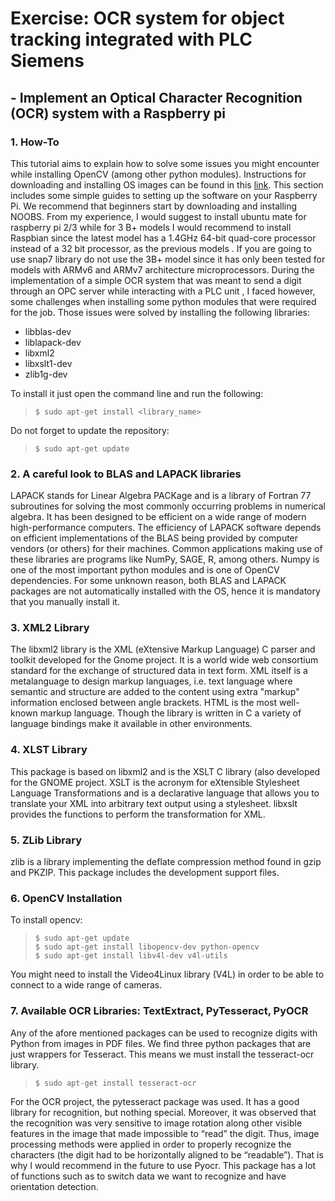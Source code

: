 
# Exercise: OCR system for object tracking integrated with PLC Siemens

## - Implement an Optical Character Recognition (OCR) system with a Raspberry pi

### 1. How-To

This tutorial aims to explain how to solve some issues you might encounter while installing OpenCV (among other python modules). Instructions for downloading and installing OS images can be found in this [link](https://www.raspberrypi.com/documentation/computers/getting-started.html). This section includes some simple guides to setting up the software on your Raspberry Pi. We recommend that beginners start by downloading and installing NOOBS.
From my experience, I would suggest to install ubuntu mate for raspberry pi 2/3 while for 3 B+ models I would recommend to install Raspbian since the latest model has a 1.4GHz 64-bit quad-core processor instead of a 32 bit processor, as the previous models . If you are going to use snap7 library do not use the 3B+ model since it has only been tested for models with ARMv6 and ARMv7 architecture microprocessors.
During the implementation of a simple OCR system that was meant to send a digit through an OPC server while interacting with a PLC unit , I faced however, some challenges when installing some python modules that were required for the job. Those issues were solved by installing the following libraries:

- libblas-dev
- liblapack-dev
- libxml2
- libxslt1-dev
- zlib1g-dev

To install it just open the command line and run the following:
>`$ sudo apt-get install <library_name>`

Do not forget to update the repository:
> `$ sudo apt-get update`

### 2. A careful look to BLAS and LAPACK libraries

LAPACK stands for Linear Algebra PACKage and is a library of Fortran 77 subroutines for solving the most commonly occurring problems in numerical algebra. It has been designed to be efficient on a wide range of modern high-performance computers. The efficiency of LAPACK software depends on efficient implementations of the BLAS being provided by computer vendors (or others) for their machines. Common applications making use of these libraries are programs like NumPy, SAGE, R, among others. Numpy is one of the most important python modules and is one of OpenCV dependencies. For some unknown reason, both BLAS and LAPACK packages are not automatically installed with the OS, hence it is mandatory that you manually install it.

### 3. XML2 Library

The libxml2 library is the XML (eXtensive Markup Language) C parser and toolkit developed for the Gnome project. It is a world wide web consortium standard for the exchange of structured data in text form. XML itself is a metalanguage to design markup languages, i.e. text language where semantic and structure are added to the content using extra "markup" information enclosed between angle brackets. HTML is the most well-known markup language. Though the library is written in C a variety of language bindings make it available in other environments.

### 4. XLST Library
This package is based on libxml2 and is the XSLT C library (also developed for the GNOME project. XSLT is the acronym for eXtensible Stylesheet Language Transformations and is a declarative language that allows you to translate your XML into arbitrary text output using a stylesheet. libxslt provides the functions to perform the transformation for XML.


### 5. ZLib Library

zlib is a library implementing the deflate compression method found in gzip and PKZIP. This package includes the development support files.

### 6. OpenCV Installation

To install opencv:
> `$ sudo apt-get update` \
 `$ sudo apt-get install libopencv-dev python-opencv`\
 `$ sudo apt-get install libv4l-dev v4l-utils`


You might need to install the Video4Linux library (V4L) in order to be able to connect to a wide range of cameras.

### 7. Available OCR Libraries: TextExtract, PyTesseract, PyOCR

Any of the afore mentioned packages can be used to recognize digits with Python from images in PDF files. We find three python packages that are just wrappers for Tesseract. This means we must install the tesseract-ocr library. 
> `$ sudo apt-get install tesseract-ocr`

For the OCR project, the pytesseract package was used. It has a good library for recognition, but nothing special. Moreover, it was observed that the recognition was very sensitive to image rotation along other visible features in the image that made impossible to “read” the digit. Thus, image processing methods were applied in order to properly recognize the characters (the digit had to be horizontally aligned to be “readable”). That is why I would recommend in the future to use Pyocr. This package has a lot of functions such as to switch data we want to recognize and have orientation detection.


